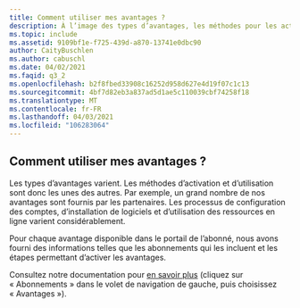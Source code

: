 ```yaml
---
title: Comment utiliser mes avantages ?
description: À l’image des types d’avantages, les méthodes pour les activer ou les utiliser varient. Par exemple, un grand nombre de nos avantages sont fournis par...
ms.topic: include
ms.assetid: 9109bf1e-f725-439d-a870-13741e0dbc90
author: CaityBuschlen
ms.author: cabuschl
ms.date: 04/02/2021
ms.faqid: q3_2
ms.openlocfilehash: b2f8fbed33908c16252d958d627e4d19f07c1c13
ms.sourcegitcommit: 4bf7d82eb3a837ad5d1ae5c110039cbf74258f18
ms.translationtype: MT
ms.contentlocale: fr-FR
ms.lasthandoff: 04/03/2021
ms.locfileid: "106283064"
---
```

## <a name="how-do-i-use-my-benefits"></a>Comment utiliser mes avantages ?

Les types d’avantages varient.  Les méthodes d’activation et d’utilisation sont donc les unes des autres. Par exemple, un grand nombre de nos avantages sont fournis par les partenaires.  Les processus de configuration des comptes, d’installation de logiciels et d’utilisation des ressources en ligne varient considérablement.

Pour chaque avantage disponible dans le portail de l’abonné, nous avons fourni des informations telles que les abonnements qui les incluent et les étapes permettant d’activer les avantages.

Consultez notre documentation pour [en savoir plus](https://docs.microsoft.com/visualstudio/subscriptions/about-benefits) (cliquez sur « Abonnements » dans le volet de navigation de gauche, puis choisissez « Avantages »).
